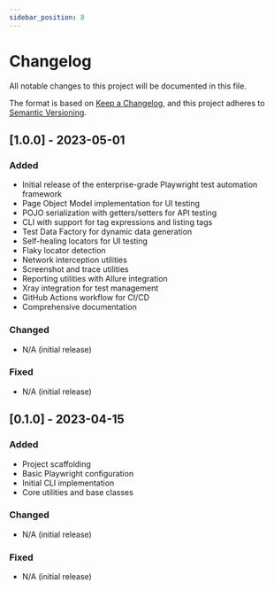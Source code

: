 ```yaml
---
sidebar_position: 8
---
```


# Changelog

All notable changes to this project will be documented in this file.

The format is based on [Keep a Changelog](https://keepachangelog.com/en/1.0.0/),
and this project adheres to [Semantic Versioning](https://semver.org/spec/v2.0.0.html).

## [1.0.0] - 2023-05-01

### Added

- Initial release of the enterprise-grade Playwright test automation framework
- Page Object Model implementation for UI testing
- POJO serialization with getters/setters for API testing
- CLI with support for tag expressions and listing tags
- Test Data Factory for dynamic data generation
- Self-healing locators for UI testing
- Flaky locator detection
- Network interception utilities
- Screenshot and trace utilities
- Reporting utilities with Allure integration
- Xray integration for test management
- GitHub Actions workflow for CI/CD
- Comprehensive documentation

### Changed

- N/A (initial release)

### Fixed

- N/A (initial release)

## [0.1.0] - 2023-04-15

### Added

- Project scaffolding
- Basic Playwright configuration
- Initial CLI implementation
- Core utilities and base classes

### Changed

- N/A (initial release)

### Fixed

- N/A (initial release)

